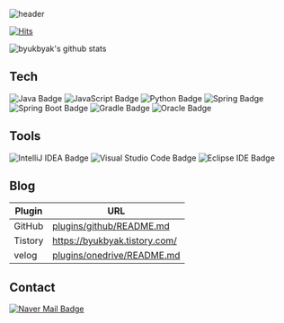 ![header](https://capsule-render.vercel.app/api?type=Waving&color=auto&height=300&section=header&text=Wellcome&fontSize=90)

[![Hits](https://hits.seeyoufarm.com/api/count/incr/badge.svg?url=https%3A%2F%2Fgithub.com%2Fbyukbyak&count_bg=%2382A1E0&title_bg=%23555555&icon=&icon_color=%23E7E7E7&title=Visited&edge_flat=false)](https://hits.seeyoufarm.com)

![byukbyak's github stats](https://github-readme-stats.vercel.app/api?username=byukbyak&show_icons=true)

## Tech
![Java Badge](https://img.shields.io/badge/Java-EE6C3B?style=flat&logo=Java&logoColor=white) ![JavaScript Badge](https://img.shields.io/badge/JavaScript-F7DF1E?style=flat&logo=JavaScript&logoColor=white) ![Python Badge](https://img.shields.io/badge/Python-3776AB?style=flat&logo=Python&logoColor=white)
![Spring Badge](https://img.shields.io/badge/Spring-6DB33F?style=flat&logo=Spring&logoColor=white) ![Spring Boot Badge](https://img.shields.io/badge/SpringBoot-6DB33F?style=flat&logo=SpringBoot&logoColor=white) ![Gradle Badge](https://img.shields.io/badge/Gradle-02303A?style=flat&logo=Gradle&logoColor=white) ![Oracle Badge](https://img.shields.io/badge/Oracle-F80000?style=flat&logo=Oracle&logoColor=white)

## Tools
![IntelliJ IDEA Badge](https://img.shields.io/badge/IntelliJ%20IDEA-000000?style=flat&logo=IntelliJIDEA&logoColor=white) ![Visual Studio Code Badge](https://img.shields.io/badge/Visual%20Studio%20Code-007ACC?style=flat&logo=VisualStudioCode&logoColor=white) ![Eclipse IDE Badge](https://img.shields.io/badge/Eclipse%20IDE-2C2255?style=flat&logo=EclipseIDE&logoColor=white)

## Blog

| Plugin | URL |
| ------ | ------ |
| GitHub | [plugins/github/README.md][PlGh] |
| Tistory | https://byukbyak.tistory.com/ |
| velog | [plugins/onedrive/README.md][PlOd] |

## Contact
[![Naver Mail Badge](https://img.shields.io/badge/Mail-43D839?style=flat&logo=Naver&logoColor=white)](mailto:thesp72@naver.com)

[//]: # (These are reference links used in the body of this note and get stripped out when the markdown processor does its job. There is no need to format nicely because it shouldn't be seen. Thanks SO - http://stackoverflow.com/questions/4823468/store-comments-in-markdown-syntax)

   [dill]: <https://github.com/joemccann/dillinger>
   [git-repo-url]: <https://github.com/joemccann/dillinger.git>
   [john gruber]: <http://daringfireball.net>
   [df1]: <http://daringfireball.net/projects/markdown/>
   [markdown-it]: <https://github.com/markdown-it/markdown-it>
   [Ace Editor]: <http://ace.ajax.org>
   [node.js]: <http://nodejs.org>
   [Twitter Bootstrap]: <http://twitter.github.com/bootstrap/>
   [jQuery]: <http://jquery.com>
   [@tjholowaychuk]: <http://twitter.com/tjholowaychuk>
   [express]: <http://expressjs.com>
   [AngularJS]: <http://angularjs.org>
   [Gulp]: <http://gulpjs.com>

   [PlDb]: <https://github.com/joemccann/dillinger/tree/master/plugins/dropbox/README.md>
   [PlGh]: <https://github.com/joemccann/dillinger/tree/master/plugins/github/README.md>
   [PlGd]: <https://github.com/joemccann/dillinger/tree/master/plugins/googledrive/README.md>
   [PlOd]: <https://github.com/joemccann/dillinger/tree/master/plugins/onedrive/README.md>
   [PlMe]: <https://github.com/joemccann/dillinger/tree/master/plugins/medium/README.md>
   [PlGa]: <https://github.com/RahulHP/dillinger/blob/master/plugins/googleanalytics/README.md>
